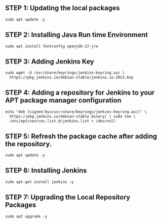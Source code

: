## STEP 1: Updating the local packages
```xml
sudo apt update -y
```

## STEP 2: Installing Java Run time Environment
```xml
sudo apt install fontconfig openjdk-17-jre
```

## STEP 3: Adding Jenkins Key
```xml
sudo wget -O /usr/share/keyrings/jenkins-keyring.asc \
  https://pkg.jenkins.io/debian-stable/jenkins.io-2023.key
```

## STEP 4: Adding a repository for Jenkins to your APT package manager configuration
```xml
echo "deb [signed-by=/usr/share/keyrings/jenkins-keyring.asc]" \
  https://pkg.jenkins.io/debian-stable binary/ | sudo tee \
  /etc/apt/sources.list.d/jenkins.list > /dev/null
```

## STEP 5: Refresh the package cache after adding the repository.
```xml
sudo apt update -y
```

## STEP 6: Installing Jenkins
```xml
sudo apt-get install jenkins -y
```

## STEP 7: Upgrading the Local Repository Packages
```xml
sudo apt upgrade -y
